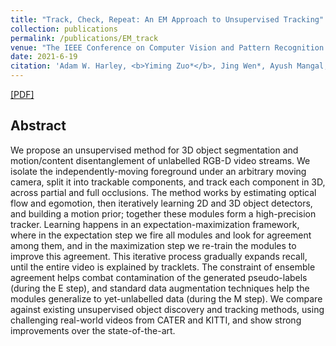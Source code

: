 ```yaml
---
title: "Track, Check, Repeat: An EM Approach to Unsupervised Tracking"
collection: publications
permalink: /publications/EM_track
venue: "The IEEE Conference on Computer Vision and Pattern Recognition (CVPR)"
date: 2021-6-19
citation: 'Adam W. Harley, <b>Yiming Zuo*</b>, Jing Wen*, Ayush Mangal, Shubhankar Potdar, Ritwick Chaudhry, Katerina Fragkiadaki'
---
```


[[PDF]](http://zuoym15.github.io/files/EM_track.pdf)

## Abstract
We propose an unsupervised method for 3D object segmentation and motion/content disentanglement of unlabelled RGB-D video streams. We isolate the independently-moving foreground under an arbitrary moving camera, split it into trackable components, and track each component in 3D, across partial and full occlusions. The method works by estimating optical flow and egomotion, then iteratively learning 2D and 3D object detectors, and building a motion prior; together these modules form a high-precision tracker. Learning happens in an expectation-maximization framework, where in the expectation step we fire all modules and look for agreement among them, and in the maximization step we re-train the modules to improve this agreement. This iterative process gradually expands recall, until the entire video is explained by tracklets. The constraint of ensemble agreement helps combat contamination of the generated pseudo-labels (during the E step), and standard data augmentation techniques help the modules generalize to yet-unlabelled data (during the M step). We compare against existing unsupervised object discovery and tracking methods, using challenging real-world videos from CATER and KITTI, and show strong improvements over the state-of-the-art.

